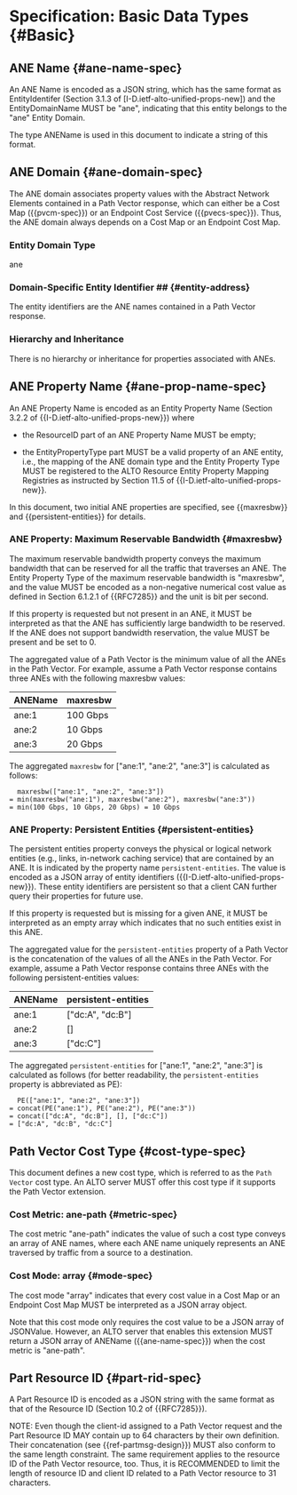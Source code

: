 # Specification: Basic Data Types {#Basic}

## ANE Name {#ane-name-spec}

An ANE Name is encoded as a JSON string, which has the same format as
EntityIdentifer (Section 3.1.3 of [I-D.ietf-alto-unified-props-new]) and the
EntityDomainName MUST be "ane", indicating that this entity belongs to the "ane"
Entity Domain.

The type ANEName is used in this document to indicate a string of this
format.

## ANE Domain {#ane-domain-spec}

The ANE domain associates property values with the Abstract Network Elements
contained in a Path Vector response, which can either be a Cost Map
({{pvcm-spec}}) or an Endpoint Cost Service ({{pvecs-spec}}). Thus, the ANE
domain always depends on a Cost Map or an Endpoint Cost Map.

### Entity Domain Type ##

ane

### Domain-Specific Entity Identifier ## {#entity-address}

The entity identifiers are the ANE names contained in a Path Vector response.

### Hierarchy and Inheritance

There is no hierarchy or inheritance for properties associated with ANEs.

## ANE Property Name {#ane-prop-name-spec}

An ANE Property Name is encoded as an Entity Property Name (Section 3.2.2 of
{{I-D.ietf-alto-unified-props-new}}) where

- the ResourceID part of an ANE Property Name MUST be empty;

- the EntityPropertyType part MUST be a valid property of an ANE entity, i.e.,
  the mapping of the ANE domain type and the Entity Property Type MUST be
  registered to the ALTO Resource Entity Property Mapping Registries as
  instructed by Section 11.5 of {{I-D.ietf-alto-unified-props-new}}.

In this document, two initial ANE properties are specified, see {{maxresbw}} and
{{persistent-entities}} for details.

### ANE Property: Maximum Reservable Bandwidth {#maxresbw}

The maximum reservable bandwidth property conveys the maximum bandwidth that can
be reserved for all the traffic that traverses an ANE. The Entity Property Type
of the maximum reservable bandwidth is "maxresbw", and the value MUST be encoded
as a non-negative numerical cost value as defined in Section 6.1.2.1 of
{{RFC7285}} and the unit is bit per second.

If this property is requested but not present in an ANE, it MUST be interpreted
as that the ANE has sufficiently large bandwidth to be reserved. If the ANE does
not support bandwidth reservation, the value MUST be present and be set to 0.

The aggregated value of a Path Vector is the minimum value of all the ANEs in
the Path Vector. For example, assume a Path Vector response contains three ANEs
with the following maxresbw values:

| ANEName | maxresbw |
|---------|----------|
| ane:1   | 100 Gbps |
| ane:2   |  10 Gbps |
| ane:3   |  20 Gbps |

The aggregated `maxresbw` for ["ane:1", "ane:2", "ane:3"] is calculated as follows:

~~~
  maxresbw(["ane:1", "ane:2", "ane:3"])
= min(maxresbw("ane:1"), maxresbw("ane:2"), maxresbw("ane:3"))
= min(100 Gbps, 10 Gbps, 20 Gbps) = 10 Gbps
~~~

### ANE Property: Persistent Entities {#persistent-entities}

The persistent entities property conveys the physical or logical network entities
(e.g., links, in-network caching service) that are contained by an ANE. It is
indicated by the property name `persistent-entities`. The value is encoded as a
JSON array of entity identifiers ({{I-D.ietf-alto-unified-props-new}}). These
entity identifiers are persistent so that a client CAN further query their
properties for future use.

If this property is requested but is missing for a given ANE, it MUST be
interpreted as an empty array which indicates that no such entities exist in
this ANE.

The aggregated value for the `persistent-entities` property of a Path Vector
is the concatenation of the values of all the ANEs in the Path Vector. For
example, assume a Path Vector response contains three ANEs with the following
persistent-entities values:

| ANEName | persistent-entities |
|---------|---------------------|
| ane:1   | ["dc:A", "dc:B"]    |
| ane:2   | []                  |
| ane:3   | ["dc:C"]            |

The aggregated `persistent-entities` for ["ane:1", "ane:2", "ane:3"] is calculated
as follows (for better readability, the `persistent-entities` property is
abbreviated as PE):

~~~
  PE(["ane:1", "ane:2", "ane:3"])
= concat(PE("ane:1"), PE("ane:2"), PE("ane:3"))
= concat(["dc:A", "dc:B"], [], ["dc:C"])
= ["dc:A", "dc:B", "dc:C"]
~~~

## Path Vector Cost Type {#cost-type-spec}

This document defines a new cost type, which is referred to as the `Path Vector`
cost type. An ALTO server MUST offer this cost type if it supports the Path
Vector extension.

### Cost Metric: ane-path {#metric-spec}

The cost metric "ane-path" indicates the value of such a cost type conveys an
array of ANE names, where each ANE name uniquely represents an ANE traversed by
traffic from a source to a destination.

### Cost Mode: array {#mode-spec}

The cost mode "array" indicates that every cost value in a Cost Map or an
Endpoint Cost Map MUST be interpreted as a JSON array object.

Note that this cost mode only requires the cost value to be a JSON array of
JSONValue. However, an ALTO server that enables this extension MUST return a
JSON array of ANEName ({{ane-name-spec}}) when the cost metric is
"ane-path".

## Part Resource ID {#part-rid-spec}

A Part Resource ID is encoded as a JSON string with the same format as that of the
Resource ID (Section 10.2 of {{RFC7285}}).

NOTE: Even though the client-id assigned to a Path Vector request and the
Part Resource ID MAY contain up to 64 characters by their own definition. Their
concatenation (see {{ref-partmsg-design}}) MUST also conform to the same length
constraint. The same requirement applies to the resource ID of the Path Vector
resource, too. Thus, it is RECOMMENDED to limit the length of resource ID and
client ID related to a Path Vector resource to 31 characters.
